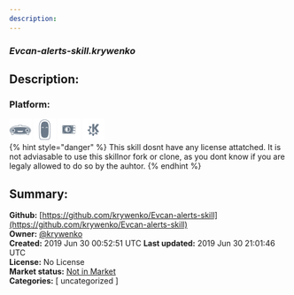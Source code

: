 ```yaml
---
description: 
---
```


### _Evcan-alerts-skill.krywenko_  
## Description:  
  
  
### Platform:  
 ![Mark I](../.gitbook/assets/mark-1-icon.png)  ![Mark II](../.gitbook/assets/mark-2-icon.png)  ![Picroft](../.gitbook/assets/picroft-icon.png)  ![plasmoid](../.gitbook/assets/kde.png)   
{% hint style="danger" %}
This skill dosnt have any license attatched. It is not adviasable to use this skillnor fork or clone, as you dont know if you are legaly allowed to do so by the auhtor.
{% endhint %}
  
## Summary:  
**Github:** [https://github.com/krywenko/Evcan-alerts-skill](https://github.com/krywenko/Evcan-alerts-skill)  
**Owner:** [@krywenko](https://github.com/krywenko)  
**Created:** 2019 Jun 30 00:52:51 UTC  **Last updated:** 2019 Jun 30 21:01:46 UTC  
**License:** No License  
**Market status:** [Not in Market](https://market.mycroft.ai/skill/)  
**Categories:** [ uncategorized ]   
